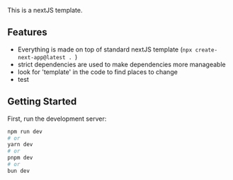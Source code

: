 This is a nextJS template. 

## Features

- Everything is made on top of standard nextJS template (`npx create-next-app@latest . `)
- strict dependencies are used to make dependencies more manageable
- look for 'template' in the code to find places to change
- test


## Getting Started

First, run the development server:

```bash
npm run dev
# or
yarn dev
# or
pnpm dev
# or
bun dev
```
